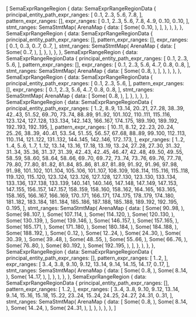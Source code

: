 [
    SemaExprRangeRegion {
        data: SemaExprRangeRegionData {
            principal_entity_path_expr_ranges: [
                0..1,
                2..3,
                5..6,
                7..8,
            ],
            pattern_expr_ranges: [],
            expr_ranges: [
                0..1,
                2..3,
                5..6,
                7..8,
                4..9,
                0..10,
                0..10,
            ],
            stmt_ranges: SemaStmtMap(
                ArenaMap {
                    data: [
                        Some(
                            0..10,
                        ),
                    ],
                },
            ),
        },
    },
    SemaExprRangeRegion {
        data: SemaExprRangeRegionData {
            principal_entity_path_expr_ranges: [],
            pattern_expr_ranges: [],
            expr_ranges: [
                0..1,
                0..3,
                0..7,
                0..7,
            ],
            stmt_ranges: SemaStmtMap(
                ArenaMap {
                    data: [
                        Some(
                            0..7,
                        ),
                    ],
                },
            ),
        },
    },
    SemaExprRangeRegion {
        data: SemaExprRangeRegionData {
            principal_entity_path_expr_ranges: [
                0..1,
                2..3,
                5..6,
            ],
            pattern_expr_ranges: [],
            expr_ranges: [
                0..1,
                2..3,
                5..6,
                4..7,
                0..8,
                0..8,
            ],
            stmt_ranges: SemaStmtMap(
                ArenaMap {
                    data: [
                        Some(
                            0..8,
                        ),
                    ],
                },
            ),
        },
    },
    SemaExprRangeRegion {
        data: SemaExprRangeRegionData {
            principal_entity_path_expr_ranges: [
                0..1,
                2..3,
                5..6,
            ],
            pattern_expr_ranges: [],
            expr_ranges: [
                0..1,
                2..3,
                5..6,
                4..7,
                0..8,
                0..8,
            ],
            stmt_ranges: SemaStmtMap(
                ArenaMap {
                    data: [
                        Some(
                            0..8,
                        ),
                    ],
                },
            ),
        },
    },
    SemaExprRangeRegion {
        data: SemaExprRangeRegionData {
            principal_entity_path_expr_ranges: [
                1..2,
                8..9,
                13..14,
                20..21,
                27..28,
                38..39,
                42..43,
                51..52,
                69..70,
                73..74,
                88..89,
                91..92,
                101..102,
                110..111,
                115..116,
                123..124,
                127..128,
                133..134,
                142..143,
                166..167,
                174..175,
                189..190,
                189..192,
                192..193,
                192..195,
            ],
            pattern_expr_ranges: [
                10..11,
                8..12,
                22..23,
                20..24,
                25..26,
                38..39,
                40..41,
                53..54,
                51..55,
                56..57,
                67..68,
                88..89,
                99..100,
                112..113,
                110..114,
                121..122,
                131..132,
                144..145,
                142..146,
                172..173,
            ],
            expr_ranges: [
                1..2,
                1..4,
                5..6,
                1..7,
                1..12,
                13..14,
                13..16,
                17..18,
                13..19,
                13..24,
                27..28,
                27..30,
                31..32,
                31..34,
                35..36,
                31..37,
                31..39,
                42..43,
                42..45,
                46..47,
                42..48,
                49..50,
                49..55,
                58..59,
                58..60,
                58..64,
                58..66,
                69..70,
                69..72,
                73..74,
                73..76,
                69..76,
                77..78,
                79..80,
                77..80,
                81..82,
                81..84,
                85..86,
                81..87,
                81..89,
                91..92,
                91..96,
                97..98,
                91..98,
                101..102,
                101..104,
                105..106,
                101..107,
                108..109,
                108..114,
                115..116,
                115..118,
                119..120,
                115..120,
                123..124,
                123..126,
                127..128,
                127..130,
                123..130,
                133..134,
                133..136,
                137..138,
                133..139,
                140..141,
                140..146,
                147..148,
                147..149,
                147..153,
                147..155,
                156..157,
                147..157,
                158..159,
                158..160,
                158..162,
                164..165,
                163..165,
                158..165,
                166..167,
                166..169,
                170..171,
                166..171,
                174..175,
                178..179,
                174..180,
                181..182,
                183..184,
                181..184,
                185..186,
                187..188,
                185..188,
                189..192,
                192..195,
                0..195,
            ],
            stmt_ranges: SemaStmtMap(
                ArenaMap {
                    data: [
                        Some(
                            90..98,
                        ),
                        Some(
                            98..107,
                        ),
                        Some(
                            107..114,
                        ),
                        Some(
                            114..120,
                        ),
                        Some(
                            120..130,
                        ),
                        Some(
                            130..139,
                        ),
                        Some(
                            139..146,
                        ),
                        Some(
                            146..157,
                        ),
                        Some(
                            157..165,
                        ),
                        Some(
                            165..171,
                        ),
                        Some(
                            171..180,
                        ),
                        Some(
                            180..184,
                        ),
                        Some(
                            184..188,
                        ),
                        Some(
                            188..192,
                        ),
                        Some(
                            0..12,
                        ),
                        Some(
                            12..24,
                        ),
                        Some(
                            24..30,
                        ),
                        Some(
                            30..39,
                        ),
                        Some(
                            39..48,
                        ),
                        Some(
                            48..55,
                        ),
                        Some(
                            55..66,
                        ),
                        Some(
                            66..76,
                        ),
                        Some(
                            76..80,
                        ),
                        Some(
                            80..192,
                        ),
                        Some(
                            192..195,
                        ),
                    ],
                },
            ),
        },
    },
    SemaExprRangeRegion {
        data: SemaExprRangeRegionData {
            principal_entity_path_expr_ranges: [],
            pattern_expr_ranges: [
                1..2,
            ],
            expr_ranges: [
                3..4,
                3..8,
                9..10,
                9..12,
                13..14,
                9..14,
                14..15,
                14..17,
                0..17,
            ],
            stmt_ranges: SemaStmtMap(
                ArenaMap {
                    data: [
                        Some(
                            0..8,
                        ),
                        Some(
                            8..14,
                        ),
                        Some(
                            14..17,
                        ),
                    ],
                },
            ),
        },
    },
    SemaExprRangeRegion {
        data: SemaExprRangeRegionData {
            principal_entity_path_expr_ranges: [],
            pattern_expr_ranges: [
                1..2,
            ],
            expr_ranges: [
                3..4,
                3..8,
                9..10,
                9..12,
                13..14,
                9..14,
                15..16,
                15..18,
                15..22,
                23..24,
                15..24,
                24..25,
                24..27,
                24..31,
                0..31,
            ],
            stmt_ranges: SemaStmtMap(
                ArenaMap {
                    data: [
                        Some(
                            0..8,
                        ),
                        Some(
                            8..14,
                        ),
                        Some(
                            14..24,
                        ),
                        Some(
                            24..31,
                        ),
                    ],
                },
            ),
        },
    },
]